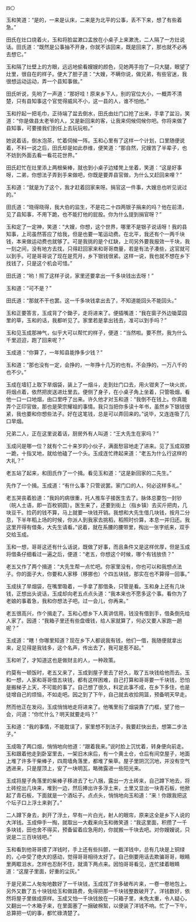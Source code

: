     四〇 

   玉和笑道：“是的，一来是认床，二来是为北平的公事，丢不下来，想了有些着急。”

   田氏在灶口烧着火，玉和将脸盆漱口盂放在小桌子上来漱洗，二人隔了一方灶说话。田氏道：“既然是公事抽不开身，你就不该回来，既是回来了，那也就不必再去想它。”

   玉和隔了灶壁上的方眼，远远地偷看嫂嫂的颜色，见她两手抱了一只大腿，眼望了灶里，很自在的样子。便大了胆子道：“大嫂，不瞒你说，做兄弟，有些官迷，我很想运动运动，弄一个县知事做。”

   田氏听说，先哟了一声道：“那好哇！原来乡下人，别的官位大小，一概弄不清楚，只有县知事这个官觉得威风不小，这一县的人，谁不怕他。”

   玉和拧起一把毛巾，正待端了盆去倒水，田氏由灶门口抢了出来，手拿了盆沿，笑道：“你是做县太老爷的人，又是新回来的客，让我来伺候伺候你吧。你将来做了县知事，可要接我们到任上去玩玩啦。”

   她说着话，倒水泡茶，忙着伺候一阵。玉和心里有了这样一个计划，口里随便说着，不料一说之后，田氏却是如此恭维，便笑道：“那自然，兄嫂苦了半辈子，也不妨到外面去看一看花花世界。”

   田氏赶忙在灶里添上两根柴棒，就也到小桌子边矮凳上坐着，笑道：“这是好事呀，二弟，你想法子弄到手来做吧，你既是要弄县官做，为什么又赶回来哩？”

   玉和道：“就是为了这个，我才赶着回家来呀。捐官这一件事，大嫂总也听见说过的。”

   田氏道：“晓得晓得，我大伯的监生，不是花二十四两银子捐来的吗？他在前清，见了县知事，不用下跪，也不能打他的屁股。你为什么提到捐官呀？”

   玉和定了一定神，笑道：“大嫂，你想，这个世界，哪里不是银子说话呀！我的县知事，上司虽然答应了给我，但是也要一笔运动费。在北平，我还有个一两千块钱，本来做运动费也就够了。可是我挑的是个红缺，上司另外要我报效一千块，我一刻之间，没有地方去找，只得赶回家来和哥哥商量，若是有法子凑些，这官就可以到手。可是哥哥说了现在是荒月，乡下银钱很紧。这样一说，我也就不想在乡下找钱了，只是这个机会可惜。”

   田氏道：“哟！照了这样子说，家里还要拿出一千多块钱出去呀！”

   玉和道：“可不是？”

   田氏道：“那就不干也罢。这一千多块钱拿出去了，不知道能回头不能回头。”

   玉和正要答言，玉成背了个鋤子，走将进来了。便插嘴道：“我在窗子外边锄菜园里的草，玉和的话，我都听见了。家里若是拿出钱去，准可以到手吗？”

   玉和见玉成那神气，似乎大可以帮忙的样子，便道：“当然啦。要不然，我为什么千里迢迢，跑了回来呢？”

   玉成道：“你算了，一年知县能挣多少钱？”

   玉和道：“那也没有一定，会挣的，一年挣十几万的也有。不会挣的，一万八千的也不少。”

   玉成在墙钉上取下旱烟袋，装上了一烟斗，走到灶门口去，用火钳夹了一块火炭，将烟点着，依然把炭送进灶里去。便侧了身子，在小桌子角上坐着，只管吸烟，看他一口一口地烟，由口里呼了出来。许久他才对玉和道：“我倒不在钱上。你真能弄个正印官做，那也是荣宗耀祖的事情。我只当把你多读十年书，虽然乡下银钱很紧，我也要和你想些法子。好在这笔钱，总是可以弄回来的。”说毕，又连连吸了几口旱烟。

   兄弟二人，正在这里说着话，厨房外有人叫道：“王大先生在家吗？”

   玉成问是哪一位？就有个二十来岁的小伙子，满面愁容地走了进来。见了玉成双膝一跪，十指叉地，就给他磕了一个头。玉成连忙搀起来道：“老五为什么行这样的大礼？”

   老五站了起来，和田氏作了一个揖。看见玉和道：“这是新回家的二先生。”

   先作了一个揖。玉成道：“有什么事？只管说罢。家门口的人，何必这样多礼。”

   老五哭丧着脸道：“我妈的病很重，托人推车子接医生去了。脉体总要包一封钞（皖人土语，即一百枚铜圆）。医生来了，还要到街上（指乡镇）去买斤把肉，几块豆干。捡药的钱不算，马上就要一块钱开销。我想和大先生借几块钱，按月二分息，下半年稻上场的时候，你派人到我家去挑稻，稻照时价算，本息一并归还。我这里开得有借条，大先生请看。”说着，就在系腰的腰带里，掏出一张字纸来，双手交给玉成。

   玉和一想，哥哥这还有什么话说，既做了好事，而且条件又是这样优厚，但是玉成将借条仔细看过一遍之后，便道：“老五，你想这个时候，哪个有钱放债？”

   老五又作了两个揖道：“大先生帮一点忙吧。你家里没有，你也可以和我想点法子。你的面子大，你要和人家移（移挪也）个四五块钱，那实在也不算得一回事。”

   玉成扶了旱烟袋，在嘴里吸着，一手拿了那借条，只管是看。玉和身上还有几块钱，正想出头说话，玉成却向老五点点头道：“我本来也不愿多这个事。看你为了老娘的事着急，我和你想法子吧。过一会儿，你再来。”

   老五很高兴，作个揖走了。玉和心想乡下人真讲信用，钱没有借到手，借条倒先给人家了。因道：“我箱子里还有些盘缠钱，给人家就算了，何必又要人家跑一趟呢？”

   玉成道：“瞎！你哪里知道？现在乡下人都说我有钱，他们一借，我随便就拿出来，足见得是我钱多，这个名声，传出去了，我可是惹不起。”

   玉和听了，才知道这也是做财主的人，一种政策。

   约莫有一顿饭时，老五又来了，玉成到屋子里去了好久，取了五块钱给他而去。玉和一想，人家和哥哥借五块钱，都有这样困难，自己打算和哥哥要一千块钱，恐怕是搬梯子上天，不可能的事了。自己想了很久，料定此事不成，在乡下多住，也是徒增自己的烦恼，不如走吧。因之到了下午，自己就去收拾网篮，预备明天早走。

   然而他正在发闷，玉成悄悄地走将进来了。他嘴里衔了烟袋靠了门框，望了他一会，问道：“你忙什么？明天就要走吗？”

   玉和道：“我的事情，不能耽误了，家里想不到法子，我要赶快出去，想第二步法子。”

   玉成吸了两口烟，悄悄地向他道：“跟着我来。”说时脸上沉忧着，转身便向前走。玉和跟着他走到卧室里去，一架旧木床后，有一个黄土仓，仓后有间空屋子，地面上堆了许多干柴棒子，四周墙角落里，都堆了柴草。屋子里阴沉沉地，并没有空气透进来，只是屋顶上，安了一块明瓦，略微露进一些阳光来。

   玉成将屋子角落里的柴棒子移进去了七八捆，露出一方土砖来，自己蹲下地去，将土砖挖出几块来，堆到一边，然后捧出许多浮土来，土里又显出一块青石板，他掀起了青石板，下面就是一个酒坛子。点点头，悄悄地向玉和道：“来！你跟我把这个坛子口上浮土来剥了。”

   二人蹲下身去，剥开了浮土，早有一片白光，射人的眼帘，原来这全是乡下人说的大洋钱。玉成伸手一掏，就取出一大截来向玉和微笑道：“我这里面，积攒了一千多块钱，田也舍不得买，预备留着应急用的，你就搬一千块去吧。对你嫂嫂说，只说是二三百块钱吧。”

   玉和看到他哥哥摸了洋钱时，手上还有些抖颤，一截洋钱中，总有几块是上铜绿的，心中受了绝大的感动，觉得哥哥相待太好了。自己倒要用话去欺骗哥哥，眼睛里两眶泪水，怎样也忍耐不住，就滴下两点来。因怕哥哥看见，连忙揉着眼睛道：“这屋子里面，好重的尘灰。”

   于是兄弟二人匆匆地数好了一千块钱，玉成找了许多破布片来，一卷一卷地包上。另外又数了五十块钱给玉和做路费，免得把那一千块钱整数破开了。洋钱数好，依然将屋子里做成原样。玉成又怕一千块钱放在一只箱子里，未免太重，令人疑心，又翻出一个木箱子来，在里面塞了一捆破棉絮，以便装了洋钱不响。忙了一下午，总算把一切的事，都忙碌清楚了。

